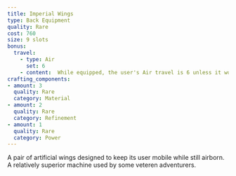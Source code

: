 ```yaml
---
title: Imperial Wings
type: Back Equipment
quality: Rare
cost: 760
size: 9 slots
bonus:
  travel:
    - type: Air
      set: 6
    - content:  While equipped, the user's Air travel is 6 unless it would otherwise be higher.
crafting_components: 
- amount: 3
  quality: Rare
  category: Material
- amount: 2
  quality: Rare
  category: Refinement
- amount: 1
  quality: Rare
  category: Power
---
```

A pair of artificial wings designed to keep its user mobile while still airborn. A relatively superior machine used by some veteren adventurers.